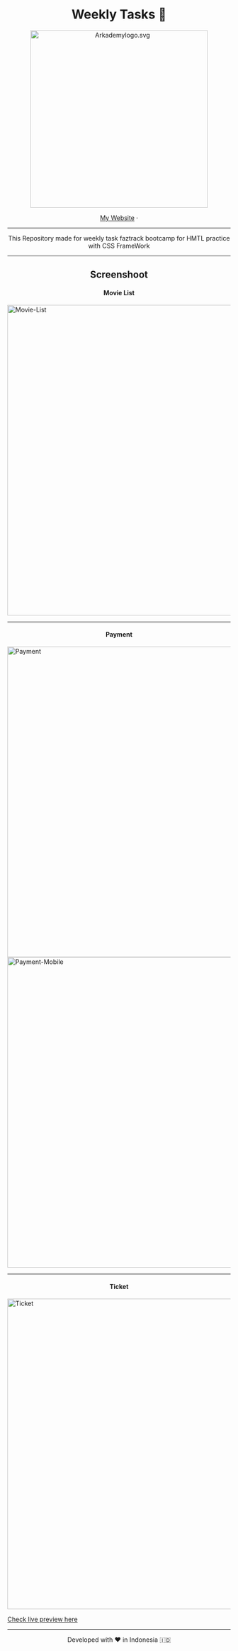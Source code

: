 <h1 align="center">
  Weekly Tasks 📅
</h1>

<p align="center"><img src="https://yt3.ggpht.com/ytc/AKedOLT7YD9x6PiR-CfbBbFC3wz2WatiIZFrI_I0v-6k=s900-c-k-c0x00ffffff-no-rj" width="400px" alt="Arkademylogo.svg" /></p>

<p align="center">
    <a href="https://www.roisfaozi.com/" target="blank">My Website</a>
    ·
</p>

<hr>
<p align="center">
This Repository made for weekly task faztrack bootcamp for HMTL practice with CSS FrameWork
</p>

<hr>
<h2 align="center"> Screenshoot</h2>

<h4 align="center">Movie List</h4>

<img src="/faztick/frontend/taiwlwind-framework/sreenshoot/movie-list.png" width="700px" alt="Movie-List" />
<hr>
<h4 align="center">Payment</h4>

<img src="/faztick/frontend/taiwlwind-framework/sreenshoot/payment.png" width="700px" alt="Payment" />
<img src="/faztick/frontend/taiwlwind-framework/sreenshoot/payment-mobile.png" width="700px" alt="Payment-Mobile" />
<hr>
<h4 align="center">Ticket</h4>

<img src="/faztick/frontend/taiwlwind-framework/sreenshoot/ticketpng" width="700px" alt="Ticket" />

<a href="https://tugas-html-week-6--brilliant-dango-16f3e1.netlify.app">Check live preview here</a>

<hr>
<p align="center">
Developed with ❤️ in Indonesia 	🇮🇩
</p>
